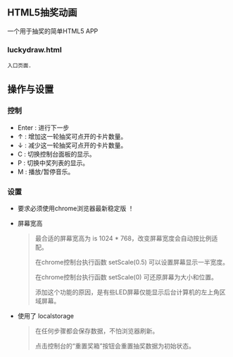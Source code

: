 HTML5抽奖动画
------------------------------------------
一个用于抽奖的简单HTML5 APP

### luckydraw.html
	入口页面.


操作与设置
------------------------------------------

### 控制

- Enter : 进行下一步
- ↑ : 增加这一轮抽奖可点开的卡片数量。
- ↓ : 减少这一轮抽奖可点开的卡片数量。
- C : 切换控制台面板的显示。
- P : 切换中奖列表的显示。
- M : 播放/暂停音乐。


### 设置

- 要求必须使用chrome浏览器最新稳定版 ！

- 屏幕宽高
	> 最合适的屏幕宽高为 is 1024 * 768，改变屏幕宽度会自动按比例适配。
	>
	> 在chrome控制台执行函数 setScale(0.5) 可以设置屏幕显示一半宽度。
	>
	> 在chrome控制台执行函数 setScale(0) 可还原屏幕为大小和位置。
	>
	> 添加这个功能的原因，是有些LED屏幕仅能显示后台计算机的左上角区域屏幕。

- 使用了 localstorage
	> 在任何步骤都会保存数据，不怕浏览器刷新。
	>
	> 点击控制台的“重置奖箱”按钮会重置抽奖数据为初始状态。


 
